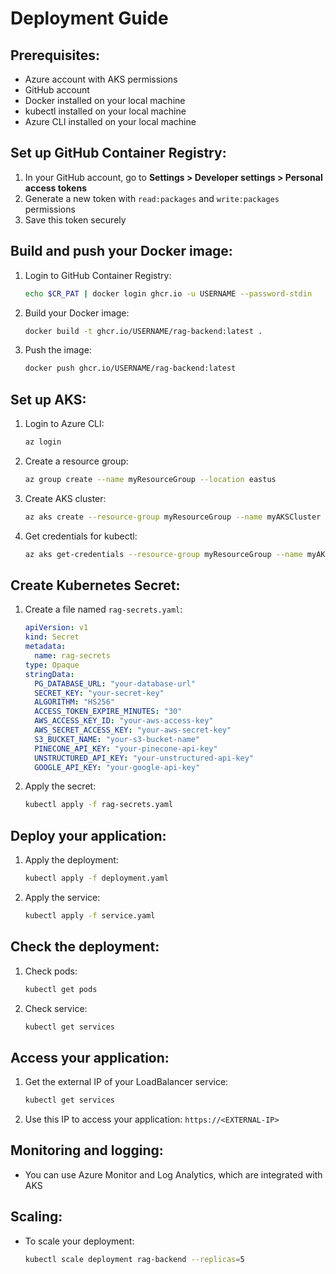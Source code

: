 # Deployment Guide

## Prerequisites:
- Azure account with AKS permissions
- GitHub account
- Docker installed on your local machine
- kubectl installed on your local machine
- Azure CLI installed on your local machine

## Set up GitHub Container Registry:
1. In your GitHub account, go to **Settings > Developer settings > Personal access tokens**
2. Generate a new token with `read:packages` and `write:packages` permissions
3. Save this token securely

## Build and push your Docker image:
1. Login to GitHub Container Registry:
   ```sh
   echo $CR_PAT | docker login ghcr.io -u USERNAME --password-stdin
   ```
2. Build your Docker image:
   ```sh
   docker build -t ghcr.io/USERNAME/rag-backend:latest .
   ```
3. Push the image:
   ```sh
   docker push ghcr.io/USERNAME/rag-backend:latest
   ```

## Set up AKS:
1. Login to Azure CLI:
   ```sh
   az login
   ```
2. Create a resource group:
   ```sh
   az group create --name myResourceGroup --location eastus
   ```
3. Create AKS cluster:
   ```sh
   az aks create --resource-group myResourceGroup --name myAKSCluster --node-count 3 --enable-addons monitoring --generate-ssh-keys
   ```
4. Get credentials for kubectl:
   ```sh
   az aks get-credentials --resource-group myResourceGroup --name myAKSCluster
   ```

## Create Kubernetes Secret:
1. Create a file named `rag-secrets.yaml`:
   ```yaml
   apiVersion: v1
   kind: Secret
   metadata:
     name: rag-secrets
   type: Opaque
   stringData:
     PG_DATABASE_URL: "your-database-url"
     SECRET_KEY: "your-secret-key"
     ALGORITHM: "HS256"
     ACCESS_TOKEN_EXPIRE_MINUTES: "30"
     AWS_ACCESS_KEY_ID: "your-aws-access-key"
     AWS_SECRET_ACCESS_KEY: "your-aws-secret-key"
     S3_BUCKET_NAME: "your-s3-bucket-name"
     PINECONE_API_KEY: "your-pinecone-api-key"
     UNSTRUCTURED_API_KEY: "your-unstructured-api-key"
     GOOGLE_API_KEY: "your-google-api-key"
   ```
2. Apply the secret:
   ```sh
   kubectl apply -f rag-secrets.yaml
   ```

## Deploy your application:
1. Apply the deployment:
   ```sh
   kubectl apply -f deployment.yaml
   ```
2. Apply the service:
   ```sh
   kubectl apply -f service.yaml
   ```

## Check the deployment:
1. Check pods:
   ```sh
   kubectl get pods
   ```
2. Check service:
   ```sh
   kubectl get services
   ```

## Access your application:
1. Get the external IP of your LoadBalancer service:
   ```sh
   kubectl get services
   ```
2. Use this IP to access your application: `https://<EXTERNAL-IP>`

## Monitoring and logging:
- You can use Azure Monitor and Log Analytics, which are integrated with AKS

## Scaling:
- To scale your deployment:
  ```sh
  kubectl scale deployment rag-backend --replicas=5
  ```